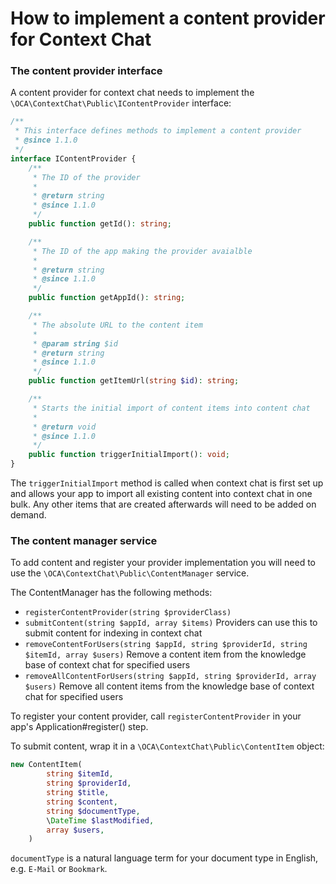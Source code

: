 # How to implement a content provider for Context Chat

### The content provider interface
A content provider for context chat needs to implement the `\OCA\ContextChat\Public\IContentProvider` interface:

```php
/**
 * This interface defines methods to implement a content provider
 * @since 1.1.0
 */
interface IContentProvider {
	/**
	 * The ID of the provider
	 *
	 * @return string
	 * @since 1.1.0
	 */
	public function getId(): string;

	/**
	 * The ID of the app making the provider avaialble
	 *
	 * @return string
	 * @since 1.1.0
	 */
	public function getAppId(): string;

	/**
	 * The absolute URL to the content item
	 *
	 * @param string $id
	 * @return string
	 * @since 1.1.0
	 */
	public function getItemUrl(string $id): string;

	/**
	 * Starts the initial import of content items into content chat
	 *
	 * @return void
	 * @since 1.1.0
	 */
	public function triggerInitialImport(): void;
}
```

The `triggerInitialImport` method is called when context chat is first set up and allows your app to import all existing content into context chat in one bulk. Any other items that are created afterwards will need to be added on demand.

### The content manager service
To add content and register your provider implementation you will need to use the `\OCA\ContextChat\Public\ContentManager` service.

The ContentManager has the following methods:

 * `registerContentProvider(string $providerClass)`
 * `submitContent(string $appId, array $items)` Providers can use this to submit content for indexing in context chat
 * `removeContentForUsers(string $appId, string $providerId, string $itemId, array $users)` Remove a content item from the knowledge base of context chat for specified users
 * `removeAllContentForUsers(string $appId, string $providerId, array $users)` Remove all content items from the knowledge base of context chat for specified users

To register your content provider, call `registerContentProvider` in your app's Application#register() step.

To submit content, wrap it in a `\OCA\ContextChat\Public\ContentItem` object:

```php
new ContentItem(
		string $itemId,
		string $providerId,
		string $title,
		string $content,
		string $documentType,
		\DateTime $lastModified,
		array $users,
	)
```

`documentType` is a natural language term for your document type in English, e.g. `E-Mail` or `Bookmark`.
